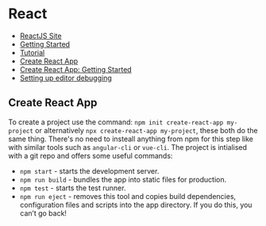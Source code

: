 # React

* [ReactJS Site](https://reactjs.org/)
* [Getting Started](https://reactjs.org/docs/getting-started.html)
* [Tutorial](https://reactjs.org/tutorial/tutorial.html)
* [Create React App](https://facebook.github.io/create-react-app/)
* [Create React App: Getting Started](https://facebook.github.io/create-react-app/docs/getting-started)
* [Setting up editor debugging](https://facebook.github.io/create-react-app/docs/setting-up-your-editor)

## Create React App

To create a project use the command: `npm init create-react-app my-project` or alternatively `npx create-react-app my-project`, these both do the same thing. There's no need to insteall anything from npm for this step like with similar tools such as `angular-cli` or `vue-cli`. The project is intialised with a git repo and offers some useful commands:

* `npm start` - starts the development server.
* `npm run build` - bundles the app into static files for production.
* `npm test` - starts the test runner.
* `npm run eject` - removes this tool and copies build dependencies, configuration files and scripts into the app directory. If you do this, you can’t go back!